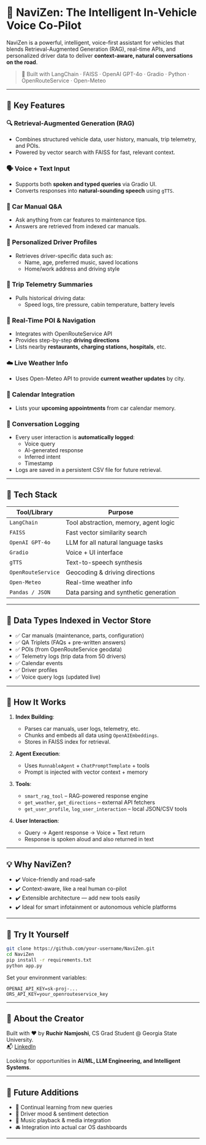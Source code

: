 # 🚗 NaviZen: The Intelligent In-Vehicle Voice Co-Pilot

NaviZen is a powerful, intelligent, voice-first assistant for vehicles that blends Retrieval-Augmented Generation (RAG), real-time APIs, and personalized driver data to deliver **context-aware, natural conversations on the road**.

> 🧠 Built with LangChain · FAISS · OpenAI GPT-4o · Gradio · Python · OpenRouteService · Open-Meteo

---

## 🌟 Key Features

### 🔍 Retrieval-Augmented Generation (RAG)
- Combines structured vehicle data, user history, manuals, trip telemetry, and POIs.
- Powered by vector search with FAISS for fast, relevant context.

### 🗣️ Voice + Text Input
- Supports both **spoken and typed queries** via Gradio UI.
- Converts responses into **natural-sounding speech** using `gTTS`.

### 📕 Car Manual Q&A
- Ask anything from car features to maintenance tips.
- Answers are retrieved from indexed car manuals.

### 👤 Personalized Driver Profiles
- Retrieves driver-specific data such as:
  - Name, age, preferred music, saved locations
  - Home/work address and driving style

### 🧾 Trip Telemetry Summaries
- Pulls historical driving data:
  - Speed logs, tire pressure, cabin temperature, battery levels

### 📍 Real-Time POI & Navigation
- Integrates with OpenRouteService API
- Provides step-by-step **driving directions**
- Lists nearby **restaurants, charging stations, hospitals**, etc.

### ☁️ Live Weather Info
- Uses Open-Meteo API to provide **current weather updates** by city.

### 📅 Calendar Integration
- Lists your **upcoming appointments** from car calendar memory.

### 🔁 Conversation Logging
- Every user interaction is **automatically logged**:
  - Voice query
  - AI-generated response
  - Inferred intent
  - Timestamp
- Logs are saved in a persistent CSV file for future retrieval.

---

## 🧰 Tech Stack

| Tool/Library        | Purpose                             |
|---------------------|-------------------------------------|
| `LangChain`         | Tool abstraction, memory, agent logic |
| `FAISS`             | Fast vector similarity search       |
| `OpenAI GPT-4o`     | LLM for all natural language tasks  |
| `Gradio`            | Voice + UI interface                |
| `gTTS`              | Text-to-speech synthesis            |
| `OpenRouteService`  | Geocoding & driving directions      |
| `Open-Meteo`        | Real-time weather info              |
| `Pandas / JSON`     | Data parsing and synthetic generation |

---

## 📂 Data Types Indexed in Vector Store

- ✅ Car manuals (maintenance, parts, configuration)
- ✅ QA Triplets (FAQs + pre-written answers)
- ✅ POIs (from OpenRouteService geodata)
- ✅ Telemetry logs (trip data from 50 drivers)
- ✅ Calendar events
- ✅ Driver profiles
- ✅ Voice query logs (updated live)

---

## 🧠 How It Works

1. **Index Building**:
    - Parses car manuals, user logs, telemetry, etc.
    - Chunks and embeds all data using `OpenAIEmbeddings`.
    - Stores in FAISS index for retrieval.

2. **Agent Execution**:
    - Uses `RunnableAgent` + `ChatPromptTemplate` + tools
    - Prompt is injected with vector context + memory

3. **Tools**:
    - `smart_rag_tool` – RAG-powered response engine
    - `get_weather`, `get_directions` – external API fetchers
    - `get_user_profile`, `log_user_interaction` – local JSON/CSV tools

4. **User Interaction**:
    - Query → Agent response → Voice + Text return
    - Response is spoken aloud and also returned in text

---

## 💡 Why NaviZen?

- ✔️ Voice-friendly and road-safe
- ✔️ Context-aware, like a real human co-pilot
- ✔️ Extensible architecture — add new tools easily
- ✔️ Ideal for smart infotainment or autonomous vehicle platforms

---

## 🚀 Try It Yourself

```bash
git clone https://github.com/your-username/NaviZen.git
cd NaviZen
pip install -r requirements.txt
python app.py
```

Set your environment variables:
```env
OPENAI_API_KEY=sk-proj-...
ORS_API_KEY=your_openrouteservice_key
```

---

## 📣 About the Creator

Built with ❤️ by **Ruchir Namjoshi**, CS Grad Student @ Georgia State University.  
📬 [LinkedIn](https://www.linkedin.com/in/ruchir-namjoshi-687b86192/)

Looking for opportunities in **AI/ML, LLM Engineering, and Intelligent Systems**.

---

## 🏁 Future Additions

- 🔄 Continual learning from new queries
- 🧠 Driver mood & sentiment detection
- 🎵 Music playback & media integration
- 🚘 Integration into actual car OS dashboards

---
